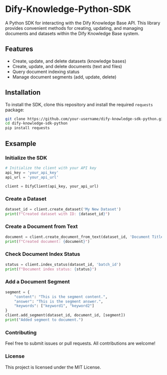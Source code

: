 # Dify-Knowledge-Python-SDK

A Python SDK for interacting with the Dify Knowledge Base API. This library provides convenient methods for creating, updating, and managing documents and datasets within the Dify Knowledge Base system.

## Features
- Create, update, and delete datasets (knowledge bases)
- Create, update, and delete documents (text and files)
- Query document indexing status
- Manage document segments (add, update, delete)

## Installation

To install the SDK, clone this repository and install the required `requests` package:

```bash
git clone https://github.com/your-username/dify-knowledge-sdk-python.git
cd dify-knowledge-sdk-python
pip install requests
```

## Exsample
### Initialize the SDK
```python
# Initialize the client with your API key
api_key = 'your_api_key'
api_url = 'your_api_url'

client = DifyClient(api_key, your_api_url)
```
### Create a Dataset
```python
dataset_id = client.create_dataset('My New Dataset')
print(f"Created dataset with ID: {dataset_id}")
```

### Create a Document from Text
```python
document = client.create_document_from_text(dataset_id, 'Document Title', 'This is the content of the document.')
print(f"Created document: {document}")
```

### Check Document Index Status
```python
status = client.index_status(dataset_id, 'batch_id')
print(f"Document index status: {status}")
```

### Add a Document Segment
```python
segment = {
    "content": "This is the segment content.",
    "answer": "This is the segment answer.",
    "keywords": ["keyword1", "keyword2"]
}
client.add_segment(dataset_id, document_id, [segment])
print("Added segment to document.")
```

### Contributing
Feel free to submit issues or pull requests. All contributions are welcome!

### License
This project is licensed under the MIT License.

